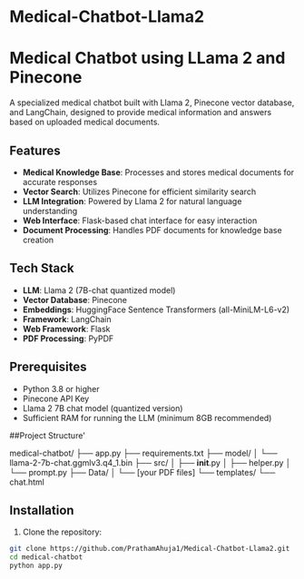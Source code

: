 # Medical-Chatbot-Llama2

# Medical Chatbot using LLama 2 and Pinecone

A specialized medical chatbot built with Llama 2, Pinecone vector database, and LangChain, designed to provide medical information and answers based on uploaded medical documents.

## Features

- **Medical Knowledge Base**: Processes and stores medical documents for accurate responses
- **Vector Search**: Utilizes Pinecone for efficient similarity search
- **LLM Integration**: Powered by Llama 2 for natural language understanding
- **Web Interface**: Flask-based chat interface for easy interaction
- **Document Processing**: Handles PDF documents for knowledge base creation

## Tech Stack

- **LLM**: Llama 2 (7B-chat quantized model)
- **Vector Database**: Pinecone
- **Embeddings**: HuggingFace Sentence Transformers (all-MiniLM-L6-v2)
- **Framework**: LangChain
- **Web Framework**: Flask
- **PDF Processing**: PyPDF

## Prerequisites

- Python 3.8 or higher
- Pinecone API Key
- Llama 2 7B chat model (quantized version)
- Sufficient RAM for running the LLM (minimum 8GB recommended)

##Project Structure'

medical-chatbot/
├── app.py
├── requirements.txt
├── model/
│   └── llama-2-7b-chat.ggmlv3.q4_1.bin
├── src/
│   ├── __init__.py
│   ├── helper.py
│   └── prompt.py
├── Data/
│   └── [your PDF files]
└── templates/
    └── chat.html

## Installation

1. Clone the repository:
```bash
git clone https://github.com/PrathamAhuja1/Medical-Chatbot-Llama2.git
cd medical-chatbot
python app.py
